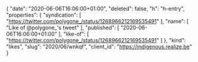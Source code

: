 {
  "date": "2020-06-06T16:06:00+01:00",
  "deleted": false,
  "h": "h-entry",
  "properties": {
    "syndication": [
      "https://twitter.com/polygone_/status/1268966212169535491"
    ],
    "name": [
      "Like of @polygone_'s tweet"
    ],
    "published": [
      "2020-06-06T16:06:00+01:00"
    ],
    "like-of": [
      "https://twitter.com/polygone_/status/1268966212169535491"
    ]
  },
  "kind": "likes",
  "slug": "2020/06/wnkqf",
  "client_id": "https://indigenous.realize.be"
}
